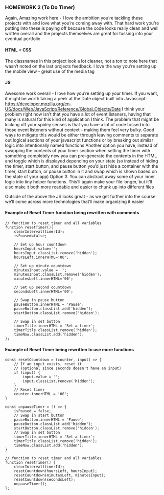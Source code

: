 ### HOMEWORK 2 (To Do Timer)
Again, Amazing work here - I love the ambition you’re tackling these projects with and love what you’re coming away with. That hard work you’re putting into these is paying off because the code looks really clean and well written overall and the projects themselves are great for tossing into your eventual portfolio

#### HTML + CSS
The classnames in this project look a lot cleaner, not a ton to note here that wasn’t noted on the last projects feedback.
I love the way you’re setting up the mobile view - great use of the media tag

#### JS
Awesome work overall - I love how you’re setting up your timer. If you want, it might be worth taking a peek at the Date object built into Javascript: https://developer.mozilla.org/en-US/docs/Web/JavaScript/Reference/Global_Objects/Date
I think your problem right now isn’t that you have a lot of event listeners, having that many is natural for this kind of application I think. The problem that might be kicking off your spidey senses is that you have a lot of code tossed into those event listeners without context - making them feel very bulky. Good ways to mitigate this would be either through leaving comments to separate out logical sections of your javascript functions or by breaking out similar logic into intentionally named functions
Another option you have, instead of swapping the contents of your timer section when setting the timer with something completely new you can pre-generate the contents in the HTML and toggle which is displayed depending on your state (so instead of hiding the timer, start button, and pause button you’d just hide a container with the timer, start button, or pause button in it and swap which is shown based on the state of your app)
Option 3: You can abstract away some of your inner logic into tiny helper functions. This’ll again make your file longer, but it’ll also make it both more readable and easier to chunk up into different files

Outside of the above the JS looks great - as we get further into the course we’ll come across more technologies that’ll make organizing it easier
	
	

#### Example of Reset Timer function being rewritten with comments
```
// function to reset timer and all variables
function resetTimer(){
    clearInterval(timerId);
    isPaused=false;

    // Set up hour countdown
    hoursInput.value='';
    hoursInput.classList.remove('hidden');
    hoursLeft.innerHTML='00';

    // Set up minute countdown
    minutesInput.value = '';
    minutesInput.classList.remove('hidden');
    minutesLeft.innerHTML='00';

    // Set up second countdown
    secondsLeft.innerHTML='00';

    // Swap in pause button
    pauseButton.innerHTML = 'Pause';
    pauseButton.classList.add('hidden');
    startButton.classList.remove('hidden');

    // Swap in set button
    timerTitle.innerHTML = 'Set a timer';
    timerTitle.classList.remove('hidden');
    timeNow.classList.add('hidden');
};
```

#### Example of Reset Timer being rewritten to use more functions
```
const resetCountdown = (counter, input) => {
    // If an input exists, reset it
    // (optional since seconds doesn't have an input)
    if (input) {
        input.value = '';
        input.classList.remove('hidden');
    }
    // Reset timer
    counter.innerHTML = '00';
}

const unpauseTimer = () => {
    isPaused = false;
    // Swap in start button
    pauseButton.innerHTML = 'Pause';
    pauseButton.classList.add('hidden');
    startButton.classList.remove('hidden');
    // Swap in set button
    timerTitle.innerHTML = 'Set a timer';
    timerTitle.classList.remove('hidden');
    timeNow.classList.add('hidden');
}

// function to reset timer and all variables
function resetTimer() {
    clearInterval(timerId);
    resetCountdown(hoursLeft, hoursInput);
    resetCountdown(minutesLeft, minutesInput);
    resetCountdown(secondsLeft);
    unpauseTimer();
};
```
